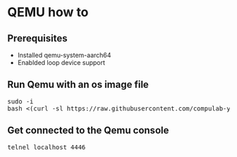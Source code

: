 # QEMU how to

## Prerequisites
* Installed qemu-system-aarch64
* Enablded loop device support

## Run Qemu with an os image file
<pre>
sudo -i
bash <(curl -sl https://raw.githubusercontent.com/compulab-yokneam/Documentation/master/etc/howto/qemu.sh) /path/to/os.image
</pre>

## Get connected to the Qemu console
<pre>
telnel localhost 4446
</pre>

